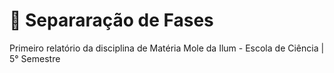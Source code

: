 # 🦠 Separaração de Fases
Primeiro relatório da disciplina de Matéria Mole da Ilum - Escola de Ciência | 5° Semestre
